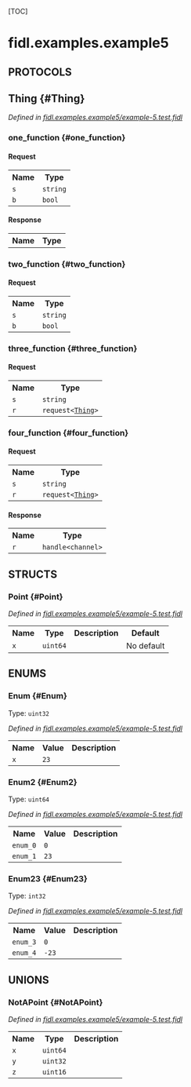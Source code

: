 [TOC]

# fidl.examples.example5


## **PROTOCOLS**

## Thing {#Thing}
*Defined in [fidl.examples.example5/example-5.test.fidl](https://fuchsia.googlesource.com/fuchsia/+/master/zircon/tools/fidl/examples/example-5.test.fidl#32)*


### one_function {#one_function}


#### Request
<table>
    <tr><th>Name</th><th>Type</th></tr>
    <tr>
            <td><code>s</code></td>
            <td>
                <code>string</code>
            </td>
        </tr><tr>
            <td><code>b</code></td>
            <td>
                <code>bool</code>
            </td>
        </tr></table>


#### Response
<table>
    <tr><th>Name</th><th>Type</th></tr>
    </table>

### two_function {#two_function}


#### Request
<table>
    <tr><th>Name</th><th>Type</th></tr>
    <tr>
            <td><code>s</code></td>
            <td>
                <code>string</code>
            </td>
        </tr><tr>
            <td><code>b</code></td>
            <td>
                <code>bool</code>
            </td>
        </tr></table>



### three_function {#three_function}


#### Request
<table>
    <tr><th>Name</th><th>Type</th></tr>
    <tr>
            <td><code>s</code></td>
            <td>
                <code>string</code>
            </td>
        </tr><tr>
            <td><code>r</code></td>
            <td>
                <code>request&lt;<a class='link' href='#Thing'>Thing</a>&gt;</code>
            </td>
        </tr></table>



### four_function {#four_function}


#### Request
<table>
    <tr><th>Name</th><th>Type</th></tr>
    <tr>
            <td><code>s</code></td>
            <td>
                <code>string</code>
            </td>
        </tr><tr>
            <td><code>r</code></td>
            <td>
                <code>request&lt;<a class='link' href='#Thing'>Thing</a>&gt;</code>
            </td>
        </tr></table>


#### Response
<table>
    <tr><th>Name</th><th>Type</th></tr>
    <tr>
            <td><code>r</code></td>
            <td>
                <code>handle&lt;channel&gt;</code>
            </td>
        </tr></table>



## **STRUCTS**

### Point {#Point}
*Defined in [fidl.examples.example5/example-5.test.fidl](https://fuchsia.googlesource.com/fuchsia/+/master/zircon/tools/fidl/examples/example-5.test.fidl#7)*





<table>
    <tr><th>Name</th><th>Type</th><th>Description</th><th>Default</th></tr><tr>
            <td><code>x</code></td>
            <td>
                <code>uint64</code>
            </td>
            <td></td>
            <td>No default</td>
        </tr>
</table>



## **ENUMS**

### Enum {#Enum}
Type: <code>uint32</code>

*Defined in [fidl.examples.example5/example-5.test.fidl](https://fuchsia.googlesource.com/fuchsia/+/master/zircon/tools/fidl/examples/example-5.test.fidl#17)*



<table>
    <tr><th>Name</th><th>Value</th><th>Description</th></tr><tr>
            <td><code>x</code></td>
            <td><code>23</code></td>
            <td></td>
        </tr></table>

### Enum2 {#Enum2}
Type: <code>uint64</code>

*Defined in [fidl.examples.example5/example-5.test.fidl](https://fuchsia.googlesource.com/fuchsia/+/master/zircon/tools/fidl/examples/example-5.test.fidl#21)*



<table>
    <tr><th>Name</th><th>Value</th><th>Description</th></tr><tr>
            <td><code>enum_0</code></td>
            <td><code>0</code></td>
            <td></td>
        </tr><tr>
            <td><code>enum_1</code></td>
            <td><code>23</code></td>
            <td></td>
        </tr></table>

### Enum23 {#Enum23}
Type: <code>int32</code>

*Defined in [fidl.examples.example5/example-5.test.fidl](https://fuchsia.googlesource.com/fuchsia/+/master/zircon/tools/fidl/examples/example-5.test.fidl#26)*



<table>
    <tr><th>Name</th><th>Value</th><th>Description</th></tr><tr>
            <td><code>enum_3</code></td>
            <td><code>0</code></td>
            <td></td>
        </tr><tr>
            <td><code>enum_4</code></td>
            <td><code>-23</code></td>
            <td></td>
        </tr></table>





## **UNIONS**

### NotAPoint {#NotAPoint}
*Defined in [fidl.examples.example5/example-5.test.fidl](https://fuchsia.googlesource.com/fuchsia/+/master/zircon/tools/fidl/examples/example-5.test.fidl#11)*


<table>
    <tr><th>Name</th><th>Type</th><th>Description</th></tr><tr>
            <td><code>x</code></td>
            <td>
                <code>uint64</code>
            </td>
            <td></td>
        </tr><tr>
            <td><code>y</code></td>
            <td>
                <code>uint32</code>
            </td>
            <td></td>
        </tr><tr>
            <td><code>z</code></td>
            <td>
                <code>uint16</code>
            </td>
            <td></td>
        </tr></table>









